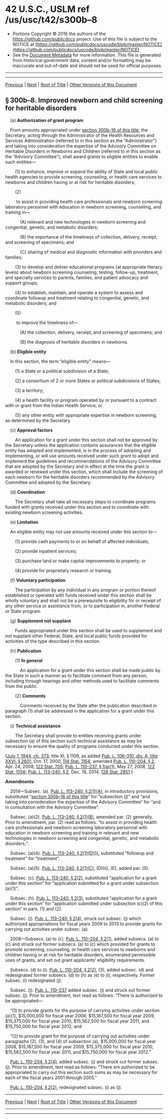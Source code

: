 ---
---

# 42 U.S.C., USLM ref /us/usc/t42/s300b–8

* Portions Copyright © 2016 the authors of the https://github.com/publicdocs project.
  Use of this file is subject to the NOTICE at [https://github.com/publicdocs/uscode/blob/master/NOTICE](https://github.com/publicdocs/uscode/blob/master/NOTICE)
* See the [Document Metadata](././../../../../../..//README.md) for more information.
  This file is generated from historical government data; content and/or formatting may be inaccurate and out-of-date and should not be used for official purposes.

----------
----------

[Previous](./../../../../../..//us/usc/t42/ch6A/schIX/ptA/m__us_usc_t42_s300b–7.md) | [Next](./../../../../../..//us/usc/t42/ch6A/schIX/ptA/m__us_usc_t42_s300b–9.md) | [Root of Title](./../../../../../../) | [Other Versions of this Document](https://publicdocs.github.io/go/links?ns=uslm&ref=%2Fus%2Fusc%2Ft42%2Fs300b%E2%80%938)

## § 300b–8. Improved newborn and child screening for heritable disorders

    (a) __Authorization of grant program__ 

    From amounts appropriated under [section 300b–16 of this title][/us/usc/t42/s300b–16], the Secretary, acting through the Administrator of the Health Resources and Services Administration (referred to in this section as the “Administrator”) and taking into consideration the expertise of the Advisory Committee on Heritable Disorders in Newborns and Children (referred to in this section as the “Advisory Committee”), shall award grants to eligible entities to enable such entities—

        (1) to enhance, improve or expand the ability of State and local public health agencies to provide screening, counseling, or health care services to newborns and children having or at risk for heritable disorders;

        (2)

         to assist in providing health care professionals and newborn screening laboratory personnel with education in newborn screening, counseling, and training in—

            (A) relevant and new technologies in newborn screening and congenital, genetic, and metabolic disorders;

            (B) the importance of the timeliness of collection, delivery, receipt, and screening of specimens; and

            (C) sharing of medical and diagnostic information with providers and families;

        (3) to develop and deliver educational programs (at appropriate literacy levels) about newborn screening counseling, testing, follow-up, treatment, and specialty services to parents, families, and patient advocacy and support groups;

        (4) to establish, maintain, and operate a system to assess and coordinate followup and treatment relating to congenital, genetic, and metabolic disorders; and

        (5)

         to improve the timeliness of—

            (A) the collection, delivery, receipt, and screening of specimens; and

            (B) the diagnosis of heritable disorders in newborns.

    (b) __Eligible entity__ 

    In this section, the term “eligible entity” means—

        (1) a State or a political subdivision of a State;

        (2) a consortium of 2 or more States or political subdivisions of States;

        (3) a territory;

        (4) a health facility or program operated by or pursuant to a contract with or grant from the Indian Health Service; or

        (5) any other entity with appropriate expertise in newborn screening, as determined by the Secretary.

    (c) __Approval factors__ 

        An application for a grant under this section shall not be approved by the Secretary unless the application contains assurances that the eligible entity has adopted and implemented, is in the process of adopting and implementing, or will use amounts received under such grant to adopt and implement the guidelines and recommendations of the Advisory Committee that are adopted by the Secretary and in effect at the time the grant is awarded or renewed under this section, which shall include the screening of each newborn for the heritable disorders recommended by the Advisory Committee and adopted by the Secretary.

    (d) __Coordination__ 

        The Secretary shall take all necessary steps to coordinate programs funded with grants received under this section and to coordinate with existing newborn screening activities.

    (e) __Limitation__ 

    An eligible entity may not use amounts received under this section to—

        (1) provide cash payments to or on behalf of affected individuals;

        (2) provide inpatient services;

        (3) purchase land or make capital improvements to property; or

        (4) provide for proprietary research or training.

    (f) __Voluntary participation__ 

        The participation by any individual in any program or portion thereof established or operated with funds received under this section shall be wholly voluntary and shall not be a prerequisite to eligibility for or receipt of any other service or assistance from, or to participation in, another Federal or State program.

    (g) __Supplement not supplant__ 

        Funds appropriated under this section shall be used to supplement and not supplant other Federal, State, and local public funds provided for activities of the type described in this section.

    (h) __Publication__ 

        (1) __In general__ 

            An application for a grant under this section shall be made public by the State in such a manner as to facilitate comment from any person, including through hearings and other methods used to facilitate comments from the public.

        (2) __Comments__ 

            Comments received by the State after the publication described in paragraph (1) shall be addressed in the application for a grant under this section.

    (i) __Technical assistance__ 

        The Secretary shall provide to entities receiving grants under subsection (a) of this section such technical assistance as may be necessary to ensure the quality of programs conducted under this section.

([July 1, 1944, ch. 373][/us/act/1944-07-01/ch373], title XI, § 1109, as added [Pub. L. 106–310, div. A, title XXVI, § 2601][/us/pl/106/310/s2601], Oct. 17, 2000, [114 Stat. 1164][/us/stat/114/1164]; amended [Pub. L. 110–204, § 2][/us/pl/110/204/s2], Apr. 24, 2008, [122 Stat. 705][/us/stat/122/705]; [Pub. L. 110–237, § 1(a)(1)][/us/pl/110/237/s1/a/1], May 27, 2008, [122 Stat. 1556][/us/stat/122/1556]; [Pub. L. 113–240, § 2][/us/pl/113/240/s2], Dec. 18, 2014, [128 Stat. 2851][/us/stat/128/2851].)

 __Amendments__ 

    2014—Subsec. (a). [Pub. L. 113–240, § 2(1)(A)][/us/pl/113/240/s2/1/A], in introductory provisions, substituted “[section 300b–16 of this title][/us/usc/t42/s300b–16]” for “subsection (j)” and “and taking into consideration the expertise of the Advisory Committee” for “and in consultation with the Advisory Committee”.

    Subsec. (a)(2). [Pub. L. 113–240, § 2(1)(B)][/us/pl/113/240/s2/1/B], amended par. (2) generally. Prior to amendment, par. (2) read as follows: “to assist in providing health care professionals and newborn screening laboratory personnel with education in newborn screening and training in relevant and new technologies in newborn screening and congenital, genetic, and metabolic disorders;”.

    Subsec. (a)(4). [Pub. L. 113–240, § 2(1)(D)(i)][/us/pl/113/240/s2/1/D/i], substituted “followup and treatment” for “treatment”.

    Subsec. (a)(5). [Pub. L. 113–240, § 2(1)(C)][/us/pl/113/240/s2/1/C], (D)(ii), (E), added par. (5).

    Subsec. (c). [Pub. L. 113–240, § 2(2)][/us/pl/113/240/s2/2], substituted “application for a grant under this section” for “application submitted for a grant under subsection (a)(1)”.

    Subsec. (h). [Pub. L. 113–240, § 2(3)][/us/pl/113/240/s2/3], substituted “application for a grant under this section” for “application submitted under subsection (c)(2) of this section” in pars. (1) and (2).

    Subsec. (j). [Pub. L. 113–240, § 2(4)][/us/pl/113/240/s2/4], struck out subsec. (j) which authorized appropriations for fiscal years 2009 to 2013 to provide grants for carrying out activities under subsec. (a).

    2008—Subsecs. (a) to (c). [Pub. L. 110–204, § 2(1)][/us/pl/110/204/s2/1], added subsecs. (a) to (c) and struck out former subsecs. (a) to (c) which provided for grants to promote screening, counseling, or health care services to newborns and children having or at risk for heritable disorders, enumerated permissible uses of grants, and set out grant applicants’ eligibility requirements.

    Subsecs. (d) to (i). [Pub. L. 110–204, § 2(2)][/us/pl/110/204/s2/2], (3), added subsec. (d) and redesignated former subsecs. (d) to (h) as (e) to (i), respectively. Former subsec. (i) redesignated (j).

    Subsec. (j). [Pub. L. 110–237][/us/pl/110/237] added subsec. (j) and struck out former subsec. (j). Prior to amendment, text read as follows: “There is authorized to be appropriated—

    “(1) to provide grants for the purpose of carrying activities under section (a)(1), $15,000,000 for fiscal year 2008; $15,187,500 for fiscal year 2009, $15,375,000 for fiscal year 2010, $15,562,500 for fiscal year 2011, and $15,750,000 for fiscal year 2012; and

    “(2) to provide grant for the purpose of carrying out activities under paragraphs (2), (3), and (4) of subsection (a), $15,000,000 for fiscal year 2008, $15,187,500 for fiscal year 2009, $15,375,000 for fiscal year 2010, $15,562,500 for fiscal year 2011, and $15,750,000 for fiscal year 2012.”

    [Pub. L. 110–204, § 2(4)][/us/pl/110/204/s2/4], added subsec. (j) and struck out former subsec. (j). Prior to amendment, text read as follows: “There are authorized to be appropriated to carry out this section such sums as may be necessary for each of the fiscal years 2001 through 2005.”

    [Pub. L. 110–204, § 2(2)][/us/pl/110/204/s2/2], redesignated subsec. (i) as (j).

----------

[Previous](./../../../../../..//us/usc/t42/ch6A/schIX/ptA/m__us_usc_t42_s300b–7.md) | [Next](./../../../../../..//us/usc/t42/ch6A/schIX/ptA/m__us_usc_t42_s300b–9.md) | [Root of Title](./../../../../../../) | [Other Versions of this Document](https://publicdocs.github.io/go/links?ns=uslm&ref=%2Fus%2Fusc%2Ft42%2Fs300b%E2%80%938)

----------
----------

[/us/usc/t42/s300b–16]: https://publicdocs.github.io/go/links?ns=uslm&ref=%2Fus%2Fusc%2Ft42%2Fs300b%E2%80%9316
[/us/act/1944-07-01/ch373]: https://publicdocs.github.io/go/links?ns=uslm&ref=%2Fus%2Fact%2F1944-07-01%2Fch373
[/us/pl/106/310/s2601]: https://publicdocs.github.io/go/links?ns=uslm&ref=%2Fus%2Fpl%2F106%2F310%2Fs2601
[/us/stat/114/1164]: https://publicdocs.github.io/go/links?ns=uslm&ref=%2Fus%2Fstat%2F114%2F1164
[/us/pl/110/204/s2]: https://publicdocs.github.io/go/links?ns=uslm&ref=%2Fus%2Fpl%2F110%2F204%2Fs2
[/us/stat/122/705]: https://publicdocs.github.io/go/links?ns=uslm&ref=%2Fus%2Fstat%2F122%2F705
[/us/pl/110/237/s1/a/1]: https://publicdocs.github.io/go/links?ns=uslm&ref=%2Fus%2Fpl%2F110%2F237%2Fs1%2Fa%2F1
[/us/stat/122/1556]: https://publicdocs.github.io/go/links?ns=uslm&ref=%2Fus%2Fstat%2F122%2F1556
[/us/pl/113/240/s2]: https://publicdocs.github.io/go/links?ns=uslm&ref=%2Fus%2Fpl%2F113%2F240%2Fs2
[/us/stat/128/2851]: https://publicdocs.github.io/go/links?ns=uslm&ref=%2Fus%2Fstat%2F128%2F2851
[/us/pl/113/240/s2/1/A]: https://publicdocs.github.io/go/links?ns=uslm&ref=%2Fus%2Fpl%2F113%2F240%2Fs2%2F1%2FA
[/us/usc/t42/s300b–16]: https://publicdocs.github.io/go/links?ns=uslm&ref=%2Fus%2Fusc%2Ft42%2Fs300b%E2%80%9316
[/us/pl/113/240/s2/1/B]: https://publicdocs.github.io/go/links?ns=uslm&ref=%2Fus%2Fpl%2F113%2F240%2Fs2%2F1%2FB
[/us/pl/113/240/s2/1/D/i]: https://publicdocs.github.io/go/links?ns=uslm&ref=%2Fus%2Fpl%2F113%2F240%2Fs2%2F1%2FD%2Fi
[/us/pl/113/240/s2/1/C]: https://publicdocs.github.io/go/links?ns=uslm&ref=%2Fus%2Fpl%2F113%2F240%2Fs2%2F1%2FC
[/us/pl/113/240/s2/2]: https://publicdocs.github.io/go/links?ns=uslm&ref=%2Fus%2Fpl%2F113%2F240%2Fs2%2F2
[/us/pl/113/240/s2/3]: https://publicdocs.github.io/go/links?ns=uslm&ref=%2Fus%2Fpl%2F113%2F240%2Fs2%2F3
[/us/pl/113/240/s2/4]: https://publicdocs.github.io/go/links?ns=uslm&ref=%2Fus%2Fpl%2F113%2F240%2Fs2%2F4
[/us/pl/110/204/s2/1]: https://publicdocs.github.io/go/links?ns=uslm&ref=%2Fus%2Fpl%2F110%2F204%2Fs2%2F1
[/us/pl/110/204/s2/2]: https://publicdocs.github.io/go/links?ns=uslm&ref=%2Fus%2Fpl%2F110%2F204%2Fs2%2F2
[/us/pl/110/237]: https://publicdocs.github.io/go/links?ns=uslm&ref=%2Fus%2Fpl%2F110%2F237
[/us/pl/110/204/s2/4]: https://publicdocs.github.io/go/links?ns=uslm&ref=%2Fus%2Fpl%2F110%2F204%2Fs2%2F4
[/us/pl/110/204/s2/2]: https://publicdocs.github.io/go/links?ns=uslm&ref=%2Fus%2Fpl%2F110%2F204%2Fs2%2F2


